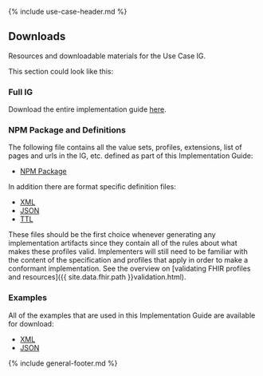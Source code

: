 {% include use-case-header.md %}

<h2 class="no-number">Downloads</h2>

Resources and downloadable materials for the Use Case IG.

This section could look like this:

<h3 class="no-number">Full IG</h3>

Download the entire implementation guide [here](full-ig.zip).

<h3 class="no-number">NPM Package and Definitions</h3>

The following file contains all the value sets, profiles, extensions, list of pages and urls in the IG, etc. defined as part of this Implementation Guide:

- [NPM Package](package.tgz)

In addition there are format specific definition files:

- [XML](definitions.xml.zip)
- [JSON](definitions.json.zip)
- [TTL](definitions.ttl.zip)

These files should be the first choice whenever generating any implementation artifacts since they contain all of the rules about what makes these profiles valid. Implementers will still need to be familiar with the content of the specification and profiles that apply in order to make a conformant implementation.  See the overview on [validating FHIR profiles and resources]({{ site.data.fhir.path }}validation.html).

<h3 class="no-number">Examples</h3>

All of the examples that are used in this Implementation Guide are available for download:

- [XML](examples.xml.zip)
- [JSON](examples.json.zip)

{% include general-footer.md %}